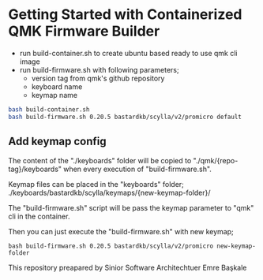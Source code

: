 # Getting Started with Containerized QMK Firmware Builder

- run build-container.sh to create ubuntu based ready to use qmk cli image
- run build-firmware.sh with following parameters;
  - version tag from qmk's github repository
  - keyboard name
  - keymap name

```bash
bash build-container.sh
bash build-firmware.sh 0.20.5 bastardkb/scylla/v2/promicro default
```

## Add keymap config

The content of the "./keyboards" folder will be copied to "./qmk/{repo-tag}/keyboards" when every execution of "build-firmware.sh".

Keymap files can be placed in the "keyboards" folder;
./keyboards/bastardkb/scylla/keymaps/{new-keymap-folder}/

The "build-firmware.sh" script will be pass the keymap parameter to "qmk" cli in the container.

Then you can just execute the "build-firmware.sh" with new keymap;

```
bash build-firmware.sh 0.20.5 bastardkb/scylla/v2/promicro new-keymap-folder
```


This repository preapared by Sinior Software Architechtuer Emre Başkale 

